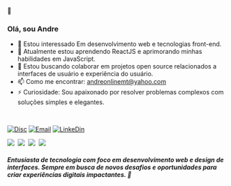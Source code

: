 👋 <h3>Olá, sou Andre</h3>
- 👀 Estou interessado Em desenvolvimento web e tecnologias front-end.
- 🌱 Atualmente estou aprendendo ReactJS e aprimorando minhas habilidades em JavaScript.
- 💞️ Estou buscando colaborar em projetos open source relacionados a interfaces de usuário e experiência do usuário.
- 📫 Como me encontrar:  andreonlinemt@yahoo.com 
- ⚡ Curiosidade:  Sou apaixonado por resolver problemas complexos com soluções simples e elegantes.

<br>

[![Disc](https://img.shields.io/badge/Discord-7289DA?style=for-the-badge&logo=discord&logoColor=white)](https://discord.com/channels/@me) 
[![Email](https://img.shields.io/badge/Gmail-D14836?style=for-the-badge&logo=gmail&logoColor=white)](https://mail.google.com/mail/u/0/?pli=1#inbox)
[![LinkeDin](https://img.shields.io/badge/LinkedIn-0077B5?style=for-the-badge&logo=linkedin&logoColor=white)](https://www.linkedin.com/in/marcio-andr%C3%A9-30ab592b9/)

![](https://upload.wikimedia.org/wikipedia/commons/thumb/6/61/HTML5_logo_and_wordmark.svg/25px-HTML5_logo_and_wordmark.svg.png)&nbsp;
![](https://upload.wikimedia.org/wikipedia/commons/thumb/d/d5/CSS3_logo_and_wordmark.svg/20px-CSS3_logo_and_wordmark.svg.png)&nbsp;
![](https://upload.wikimedia.org/wikipedia/commons/thumb/9/99/Unofficial_JavaScript_logo_2.svg/22px-Unofficial_JavaScript_logo_2.svg.png)&nbsp;
![](https://upload.wikimedia.org/wikipedia/commons/thumb/a/a7/React-icon.svg/25px-React-icon.svg.png)&nbsp;

##### *Entusiasta de tecnologia com foco em desenvolvimento web e design de interfaces. Sempre em busca de novos desafios e oportunidades para criar experiências digitais impactantes.* 💫
